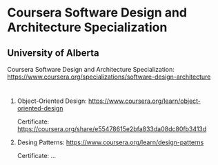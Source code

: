 # Coursera Software Design and Architecture Specialization
## University of Alberta

Coursera Software Design and Architecture Specialization:
https://www.coursera.org/specializations/software-design-architecture
# 

1. Object-Oriented Design: https://www.coursera.org/learn/object-oriented-design

    Certificate: https://coursera.org/share/e55478615e2bfa833da08dc80fb3413d


2. Desing Patterns: https://www.coursera.org/learn/design-patterns

    Certificate: ...
    
